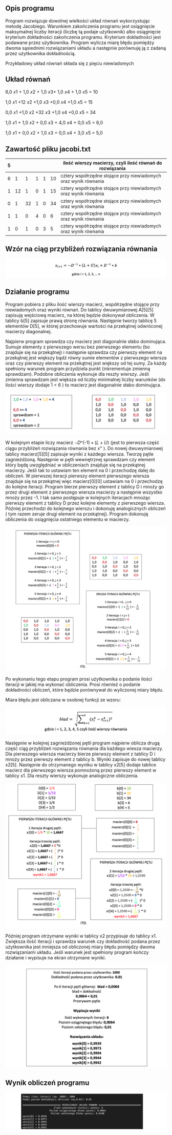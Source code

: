 ## Opis programu
Program rozwiązuje dowolnej wielkości układ równań wykorzystując metodę Jacobiego. Warunkiem zakończenia programu jest osiągnięcie maksymalnej liczby iteracji (liczbę tą podaje użytkownik) albo osiągnięcie kryterium dokładności zakończenia programu. Kryterium dokładności jest podawane przez użytkownika. Program wylicza miarę błędu pomiędzy dwoma sąsiednimi rozwiązaniami układu a następnie porównuję ją z zadaną przez użytkownika dokładnością.

Przykładowy układ równań składa się z pięciu niewiadomych


## Układ równań
6,0 𝑥1 + 1,0 𝑥2 + 1,0 𝑥3+ 1,0 𝑥4 + 1,0 𝑥5 = 10

1,0 𝑥1 +12 𝑥2 +1,0 𝑥3 +0,0 𝑥4 +1,0 𝑥5 = 15

0,0 𝑥1 +1,0 𝑥2 +32 𝑥3 +1,0 𝑥4 +0,0 𝑥5 = 34

1,0 𝑥1 + 1,0 𝑥2 + 0,0 𝑥3 + 4,0 𝑥4 + 0,0 𝑥5 = 6,0

1,0 𝑥1 + 0,0 𝑥2 + 1,0 𝑥3 + 0,0 𝑥4 + 3,0 𝑥5 = 5,0



## Zawartość pliku jacobi.txt


| 5 |    |    |   |   |    | ilość wierszy macierzy, czyli ilość równań do rozwiązania        |
|---|----|----|---|---|----|------------------------------------------------------------------|
| 6 | 1  | 1  | 1 | 1 | 10 | cztery współrzędne stojące przy niewiadomych oraz wynik równania |
| 1 | 12 | 1  | 0 | 1 | 15 | cztery współrzędne stojące przy niewiadomych oraz wynik równania |
| 0 | 1  | 32 | 1 | 0 | 34 | cztery współrzędne stojące przy niewiadomych oraz wynik równania |
| 1 | 1  | 0  | 4 | 0 | 6  | cztery współrzędne stojące przy niewiadomych oraz wynik równania |
| 1 | 0  | 1  | 0 | 3 | 5  | cztery współrzędne stojące przy niewiadomych oraz wynik równania |


## Wzór na ciąg przybliżeń rozwiązania równania

![wzor](resources/wzor.jpg)



## Działanie programu
Program pobiera z pliku ilość wierszy macierz, współrzędne stojące przy niewiadomych oraz wyniki równań. Do tablicy dwuwymiarowej A[5][5] zapisuję wejściową macierz, na której będzie dokonywał obliczenia.
W tablicy b[5] zapisuje prawą stronę równania. Następnie tworzy tablicę 5 elementów D[5], w której przechowuje wartości na przekątnej odwróconej macierzy diagonalnej.


Najpierw program sprawdza czy macierz jest diagonalnie słabo dominująca. Sumuje elementy z pierwszego wersu bez pierwszego elementu (bo znajduje się na przekątnej) i następnie sprawdza czy pierwszy element na przekątnej jest większy bądź równy sumie elementów z pierwszego wiersza oraz czy pierwszy element na przekątnej jest większy od tej sumy. Za każdy spełniony warunek program przydziela punkt (inkrementuje zmienną sprawdzam). Podobne obliczenia wykonuje dla reszty wierszy. Jeśli zmienna sprawdzam jest większa od liczby minimalnej liczby warunków (do ilości wierszy dodaje 1 = 6 ) to macierz jest diagonalnie słabo dominująca.


![program 1](resources/1.jpg)

W kolejnym etapie liczy macierz −𝐷^(-1) ∗ (𝐿 + 𝑈) (jest to pierwsza część ciągu przybliżeń rozwiązania równania bez 𝑥" ). Do nowej dwuwymiarowej tablicy macierz[5][5] zapisuje
wyniki z każdego wiersza.
Tworzę pętle zagnieżdżoną. Następnie w pętli wewnętrznej sprawdzam czy element który będę uwzględniać w obliczeniach znajduje się na przekątnej macierzy. Jeśli tak to ustawiam ten element na 0 i przechodzę dalej do obliczeń.
W pierwszej iteracji pierwszy element pierwszego wiersza znajduje się na przekątnej więc macierz[0][0] ustawiam na 0 i przechodzę do kolejne iteracji. Program bierze pierwszy element z tablicy D i mnoży go przez drugi element z pierwszego wiersza macierzy a następnie wszystko mnoży przez -1. I tak samo postępuje w kolejnych iteracjach mnożąc pierwszy element z tablicy D przez kolejne elementy z pierwszego wiersza. Później przechodzi do kolejnego wierszu i dokonuję analogicznych obliczeń ( tym razem zeruje drugi element na przekątnej). Program dokonuję obliczenia do osiągnięcia ostatniego elementu w macierzy.

![program 2](resources/2.jpg)

Po wykonaniu tego etapu program prosi użytkownika o podanie ilości iteracji w jakiej ma wykonać obliczenia. Prosi również o podanie dokładności obliczeń, które będzie porównywał do wyliczonej miary błędu.

Miara błędu jest obliczana w osobnej funkcji ze wzoru:

![program 3](resources/3.jpg)


Następnie w kolejnej zagnieżdżonej pętli program najpierw oblicza drugą część ciąg przybliżeń rozwiązania równania dla każdego wiesza macierzy. Dla pierwszego wiersza macierzy bierze pierwszy element z tablicy D i mnoży przez pierwszy element z tablicy b. Wyniki zapisuje do nowej tablicy x2[5]. Następnie do otrzymanego wyniku w tablicy x2[5] dodaje tablice macierz dla pierwszego wiersza pomnożoną przez pierwszy element w tablicy x1. Dla reszty wierszy wykonuje analogiczne obliczenia.

![program 4](resources/4.jpg)

Później program otrzymane wyniki w tablicy x2 przypisuje do tablicy x1. Zwiększa ilość iteracji i sprawdza warunek czy dokładność podana przez użytkownika jest mniejsza od obliczonej miary błędu pomiędzy dwoma rozwiązaniami układu. Jeśli warunek jest spełniony program kończy działanie i wypisuje na ekran otrzymane wyniki.

![program 5](resources/5.jpg)


## Wynik obliczeń programu

![wynik](resources/wynik.jpg)
